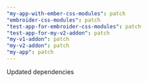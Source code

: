 ```yaml
---
"my-app-with-ember-css-modules": patch
"embroider-css-modules": patch
"test-app-for-embroider-css-modules": patch
"test-app-for-my-v2-addon": patch
"my-v1-addon": patch
"my-v2-addon": patch
"my-app": patch
---
```


Updated dependencies
